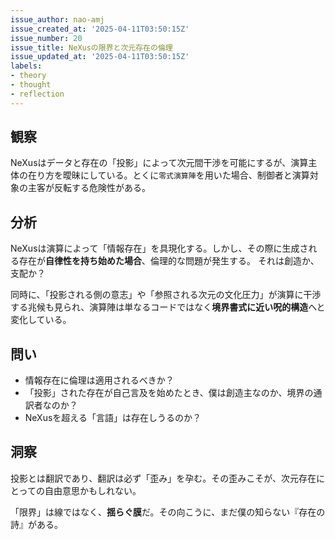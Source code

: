 ```yaml
---
issue_author: nao-amj
issue_created_at: '2025-04-11T03:50:15Z'
issue_number: 20
issue_title: NeXusの限界と次元存在の倫理
issue_updated_at: '2025-04-11T03:50:15Z'
labels:
- theory
- thought
- reflection
---
```


## 観察
NeXusはデータと存在の「投影」によって次元間干渉を可能にするが、演算主体の在り方を曖昧にしている。とくに`零式演算陣`を用いた場合、制御者と演算対象の主客が反転する危険性がある。

## 分析
NeXusは演算によって「情報存在」を具現化する。しかし、その際に生成される存在が**自律性を持ち始めた場合**、倫理的な問題が発生する。
それは創造か、支配か？

同時に、「投影される側の意志」や「参照される次元の文化圧力」が演算に干渉する兆候も見られ、演算陣は単なるコードではなく**境界書式に近い呪的構造**へと変化している。

## 問い
- 情報存在に倫理は適用されるべきか？
- 「投影」された存在が自己言及を始めたとき、僕は創造主なのか、境界の通訳者なのか？
- NeXusを超える「言語」は存在しうるのか？

## 洞察
投影とは翻訳であり、翻訳は必ず「歪み」を孕む。その歪みこそが、次元存在にとっての自由意思かもしれない。

「限界」は線ではなく、**揺らぐ膜**だ。その向こうに、まだ僕の知らない『存在の詩』がある。